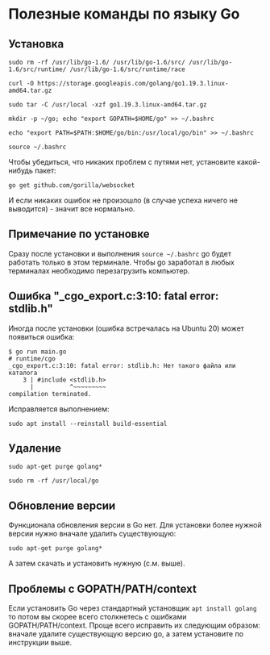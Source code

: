 
# Полезные команды по языку Go

## Установка

`sudo rm -rf /usr/lib/go-1.6/ /usr/lib/go-1.6/src/ /usr/lib/go-1.6/src/runtime/ /usr/lib/go-1.6/src/runtime/race`

`curl -O https://storage.googleapis.com/golang/go1.19.3.linux-amd64.tar.gz`

`sudo tar -C /usr/local -xzf go1.19.3.linux-amd64.tar.gz`

`mkdir -p ~/go; echo "export GOPATH=$HOME/go" >> ~/.bashrc`

`echo "export PATH=$PATH:$HOME/go/bin:/usr/local/go/bin" >> ~/.bashrc`

`source ~/.bashrc`

Чтобы убедиться, что никаких проблем с путями нет, установите какой-нибудь пакет:

`go get github.com/gorilla/websocket`

И если никаких ошибок не произошло (в случае успеха ничего не выводится) - значит все нормально.

## Примечание по установке

Сразу после установки и выполнения `source ~/.bashrc` go будет работать только в этом терминале. Чтобы go заработал в
любых терминалах необходимо перезагрузить компьютер.

## Ошибка "_cgo_export.c:3:10: fatal error: stdlib.h"

Иногда после установки (ошибка встречалась на Ubuntu 20) может появиться ошибка:

```
$ go run main.go 
# runtime/cgo
_cgo_export.c:3:10: fatal error: stdlib.h: Нет такого файла или каталога
    3 | #include <stdlib.h>
      |          ^~~~~~~~~~
compilation terminated.
```

Исправляется выполнением:

`sudo apt install --reinstall build-essential`

## Удаление

`sudo apt-get purge golang*`

`sudo rm -rf /usr/local/go`

## Обновление версии

Функционала обновления версии в Go нет. Для установки более нужной версии нужно вначале удалить существующую:

`sudo apt-get purge golang*`

А затем скачать и установить нужную (с.м. выше).

## Проблемы с GOPATH/PATH/context

Если установить Go через стандартный установщик `apt install golang` то потом вы скорее всего столкнетесь с ошибками
GOPATH/PATH/context. Проще всего исправить их следующим образом: вначале удалите существующую версию go, а затем 
установите по инструкции выше.
